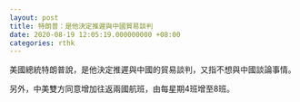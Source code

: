 ```yaml
---
layout: post
title: 特朗普：是他決定推遲與中國貿易談判
date: 2020-08-19 12:05:19.000000000 +08:00
categories: rthk
---
```


美國總統特朗普說，是他決定推遲與中國的貿易談判，又指不想與中國談論事情。

另外，中美雙方同意增加往返兩國航班，由每星期4班增至8班。
